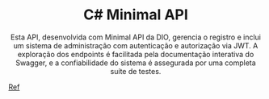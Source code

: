 <h1 align="center">C# Minimal API</h1>

<p align="center">Esta API, desenvolvida com Minimal API da DIO, gerencia o registro e inclui um sistema de administração com autenticação e autorização via JWT. A exploração dos endpoints é facilitada pela documentação interativa do Swagger, e a confiabilidade do sistema é assegurada por uma completa suíte de testes.</p>

<div align="center">


</div>

[Ref](https://github.com/digitalinnovationone/minimal-api)

